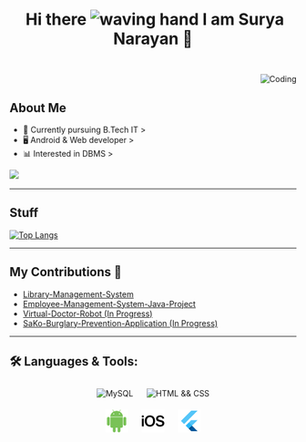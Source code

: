 
# <p align="center">️ **Hi there <img src="https://tenor.com/view/wave-hello-emote-flat-waving-gif-22026836" alt="waving hand" width="30px"> I am Surya Narayan** 🤍</p>

<br/>
<img align="right" alt="Coding" height="200" src="https://media.giphy.com/media/IpeYSEZshTefe/giphy.gif">
<br/>



## **About Me**

- 📜 Currently pursuing B.Tech IT >
- 🖥️ Android & Web developer >
- 📊 Interested in DBMS >

<img src="https://github-readme-stats.vercel.app/api?username=suryanarayanms&&show_icons=true&title_color=ffffff&icon_color=bb2acf&text_color=daf7dc&bg_color=151515">

---
## **Stuff**

[![Top Langs](https://github-readme-stats.vercel.app/api/top-langs/?username=suryanarayanms&layout=compact)](https://github.com/suryanarayanms/github-readme-stats)

---

## **My Contributions 🤖**
- [Library-Management-System](https://github.com/suryanarayanms/Library-Management-System)
- [Employee-Management-System-Java-Project](https://github.com/suryanarayanms/Employee-Management-System-Java-Project.git)
- [Virtual-Doctor-Robot (In Progress) ](https://github.com/suryanarayanms)
- [SaKo-Burglary-Prevention-Application (In Progress) ](https://github.com/suryanarayanms)

---

## 🛠️ **Languages & Tools:**

<p align="center">
  <img align="center" style="margin: 10px" src="https://th.bing.com/th/id/R.255b77e251b19a6d0600634d2ff9b006?rik=2DjfLhXhdse0tA&riu=http%3a%2f%2fblog.toright.com%2fwp-content%2fuploads%2f2011%2f03%2fverslag-techtalk-mysql.png&ehk=5JLP2Zcw1Ufa1tw47fpNLDPHb9WgODg5kRSh9GNPl44%3d&risl=&pid=ImgRaw&r=0" alt="MySQL" width="30" />
  <img align="center" style="margin: 10px" src="https://th.bing.com/th/id/OIP.tx2TC60-VAYhALDr0h8o7QHaHa?pid=ImgDet&w=307&h=307&rs=1" alt="HTML && CSS" width="40"  />

<br />
  <img align="center" style="margin: 10px" src="https://raw.githubusercontent.com/github/explore/80688e429a7d4ef2fca1e82350fe8e3517d3494d/topics/android/android.png" alt="Android" width="40" />
  <img align="center" style="margin: 10px" src="https://raw.githubusercontent.com/github/explore/80688e429a7d4ef2fca1e82350fe8e3517d3494d/topics/ios/ios.png" alt="IOS" width="40"  />
   <img align="center" style="margin: 10px" src="https://raw.githubusercontent.com/github/explore/cebd63002168a05a6a642f309227eefeccd92950/topics/flutter/flutter.png" alt="Flutter" width="40"  />

</p>
<br/>
